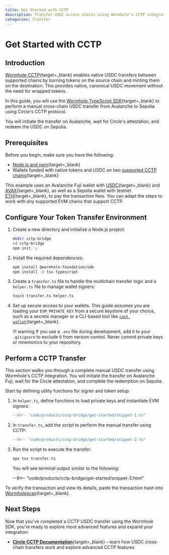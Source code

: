 ```yaml
---
title: Get Started with CCTP
description: Transfer USDC across chains using Wormhole's CCTP integration with the TypeScript SDK, including setup, attestation, and redemption steps.
categories: Transfer
---
```


# Get Started with CCTP

## Introduction

[Wormhole CCTP](/docs/products/cctp-bridge/overview/){target=\_blank} enables native USDC transfers between supported chains by burning tokens on the source chain and minting them on the destination. This provides native, canonical USDC movement without the need for wrapped tokens.

In this guide, you will use the [Wormhole TypeScript SDK](https://github.com/wormhole-foundation/wormhole-sdk-ts){target=\_blank} to perform a manual cross-chain USDC transfer from Avalanche to Sepolia using Circle's CCTP protocol.

You will initiate the transfer on Avalanche, wait for Circle's attestation, and redeem the USDC on Sepolia.

## Prerequisites

Before you begin, make sure you have the following:

 - [Node.js and npm](https://docs.npmjs.com/downloading-and-installing-node-js-and-npm){target=\_blank}
 - Wallets funded with native tokens and USDC on two [supported CCTP chains](/docs/products/reference/supported-networks/#cctp){target=\_blank}

This example uses an Avalanche Fuji wallet with [USDC](https://faucet.circle.com/){target=\_blank} and [AVAX](https://core.app/tools/testnet-faucet/?subnet=c&token=c){target=\_blank}, as well as a Sepolia wallet with testnet [ETH](https://www.alchemy.com/faucets/ethereum-sepolia){target=\_blank}, to pay the transaction fees. You can adapt the steps to work with any supported EVM chains that support CCTP.

## Configure Your Token Transfer Environment

1. Create a new directory and initialize a Node.js project:

    ```bash
    mkdir cctp-bridge
    cd cctp-bridge
    npm init -y
    ```

2. Install the required dependencies:

    ```bash
    npm install @wormhole-foundation/sdk
    npm install -D tsx typescript
    ```

3. Create a `transfer.ts` file to handle the multichain transfer logic and a `helper.ts` file to manage wallet signers:

    ```bash
    touch transfer.ts helper.ts
    ```

4. Set up secure access to your wallets. This guide assumes you are loading your `EVM_PRIVATE_KEY` from a secure keystore of your choice, such as a secrets manager or a CLI-based tool like [`cast wallet`](https://book.getfoundry.sh/reference/cast/cast-wallet){target=\_blank}.

    !!! warning
        If you use a `.env` file during development, add it to your `.gitignore` to exclude it from version control. Never commit private keys or mnemonics to your repository.

## Perform a CCTP Transfer

This section walks you through a complete manual USDC transfer using Wormhole's CCTP integration. You will initiate the transfer on Avalanche Fuji, wait for the Circle attestation, and complete the redemption on Sepolia.

Start by defining utility functions for signer and token setup:

1. In `helper.ts`, define functions to load private keys and instantiate EVM signers:

    ```ts title="helper.ts"
    --8<-- "code/products/cctp-bridge/get-started/snippet-1.ts"
    ```

2. In `transfer.ts`, add the script to perform the manual transfer using CCTP:

    ```ts title="transfer.ts"
    --8<-- "code/products/cctp-bridge/get-started/snippet-2.ts"
    ```

3. Run the script to execute the transfer:

    ```bash
    npx tsx transfer.ts
    ```

    You will see terminal output similar to the following:

    --8<-- "code/products/cctp-bridge/get-started/snippet-3.html"

To verify the transaction and view its details, paste the transaction hash into [Wormholescan](https://wormholescan.io/#/?network=Testnet){target=\_blank}.

## Next Steps

Now that you've completed a CCTP USDC transfer using the Wormhole SDK, you're ready to explore more advanced features and expand your integration:

 - [**Circle CCTP Documentation**](https://developers.circle.com/stablecoins/cctp-getting-started){target=\_blank} – learn how USDC cross-chain transfers work and explore advanced CCTP features